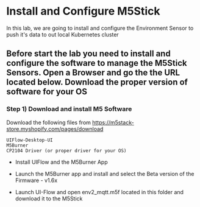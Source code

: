 # Install and Configure M5Stick

In this lab, we are going to install and configure the Environment Sensor to push it's data to out local Kubernetes  cluster

## Before start the lab you need to install and configure the software to manage the M5Stick Sensors. Open a Browser and go the the URL located below. Download the proper version of software for your OS

### Step 1) Download and install M5 Software

Download the following files from 
https://m5stack-store.myshopify.com/pages/download

```
UIFlow-Desktop-UI
M5Burner
CP2104 Driver (or proper driver for your OS)
```



 - Install UIFlow and the M5Burner App

 - Launch the M5Burner app and install and select the Beta version of the Firmware  - v1.6x

 - Launch UI-Flow and open env2_mqtt.m5f located in this folder and download it to the M5Stick
